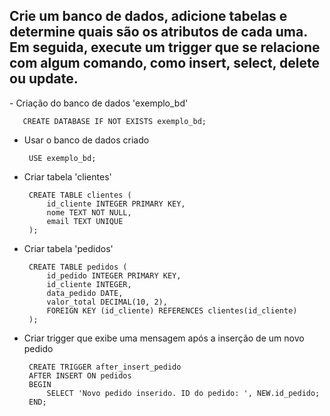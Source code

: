 ## Crie um banco de dados, adicione tabelas e determine quais são os atributos de cada uma. Em seguida, execute um trigger que se relacione com algum comando, como insert, select, delete ou update.
<div>
- Criação do banco de dados 'exemplo_bd' 

       CREATE DATABASE IF NOT EXISTS exemplo_bd;

 - Usar o banco de dados criado

        USE exemplo_bd;

 - Criar tabela 'clientes'

        CREATE TABLE clientes (
            id_cliente INTEGER PRIMARY KEY,
            nome TEXT NOT NULL,
            email TEXT UNIQUE
        );

 - Criar tabela 'pedidos'

        CREATE TABLE pedidos (
            id_pedido INTEGER PRIMARY KEY,
            id_cliente INTEGER,
            data_pedido DATE,
            valor_total DECIMAL(10, 2),
            FOREIGN KEY (id_cliente) REFERENCES clientes(id_cliente)
        );

 - Criar trigger que exibe uma mensagem após a inserção de um novo pedido

        CREATE TRIGGER after_insert_pedido
        AFTER INSERT ON pedidos
        BEGIN
            SELECT 'Novo pedido inserido. ID do pedido: ', NEW.id_pedido;
        END;
